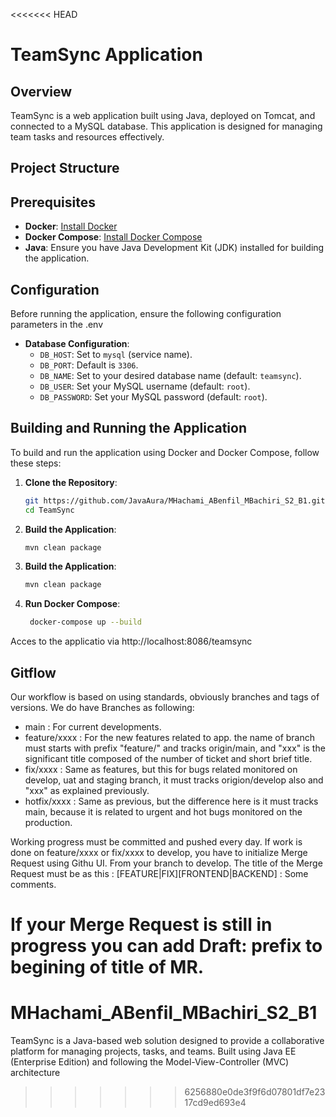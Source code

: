 <<<<<<< HEAD
# TeamSync Application

## Overview

TeamSync is a web application built using Java, deployed on Tomcat, and connected to a MySQL database. This application is designed for managing team tasks and resources effectively.

## Project Structure



## Prerequisites

- **Docker**: [Install Docker](https://docs.docker.com/get-docker/)
- **Docker Compose**: [Install Docker Compose](https://docs.docker.com/compose/install/)
- **Java**: Ensure you have Java Development Kit (JDK) installed for building the application.

## Configuration

Before running the application, ensure the following configuration parameters in the .env

- **Database Configuration**:
  - `DB_HOST`: Set to `mysql` (service name).
  - `DB_PORT`: Default is `3306`.
  - `DB_NAME`: Set to your desired database name (default: `teamsync`).
  - `DB_USER`: Set your MySQL username (default: `root`).
  - `DB_PASSWORD`: Set your MySQL password (default: `root`).

## Building and Running the Application

To build and run the application using Docker and Docker Compose, follow these steps:

1. **Clone the Repository**:
   ```bash
   git https://github.com/JavaAura/MHachami_ABenfil_MBachiri_S2_B1.git
   cd TeamSync
   
2. **Build the Application**:
   ```bash
   mvn clean package
3. **Build the Application**:
   ```bash
   mvn clean package
4. **Run Docker Compose**:
	```bash
 	 docker-compose up --build
Acces to the applicatio via http://localhost:8086/teamsync
   
 
## Gitflow
Our workflow is based on using standards, obviously branches and tags of versions.
We do have Branches as following:
<ul>
  <li>main : For current developments.</li>
  <li>feature/xxxx : For the new features related to app. the name of branch must starts with prefix "feature/" and tracks origin/main, and "xxx" is the significant title composed of the number of ticket and short brief title.</li>
  <li>fix/xxxx : Same as features, but this for bugs related monitored on develop, uat and staging branch, it must tracks origion/develop also and "xxx" as explained previously.</li>
  <li>hotfix/xxxx : Same as previous, but the difference here is it must tracks main, because it is related to urgent and hot bugs monitored on the production.</li>
</ul>

Working progress must be committed and pushed every day.
If work is done on feature/xxxx or fix/xxxx to develop, you have to initialize Merge Request using Githu UI. From your branch to develop.
The title of the Merge Request must be as this : [FEATURE|FIX][FRONTEND|BACKEND] : Some comments.

If your Merge Request is still in progress you can add Draft: prefix to begining of title of MR.
=======
# MHachami_ABenfil_MBachiri_S2_B1
TeamSync is a Java-based web solution designed to provide a collaborative platform for managing projects, tasks, and teams. Built using Java EE (Enterprise Edition) and following the Model-View-Controller (MVC) architecture
>>>>>>> 6256880e0de3f9f6d07801df7e2317cd9ed693e4
